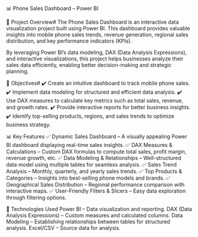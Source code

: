 📊 Phone Sales Dashboard – Power BI


📌 Project Overview#
The Phone Sales Dashboard is an interactive data visualization project built using Power BI. This dashboard provides valuable insights into mobile phone sales trends, revenue generation, regional sales distribution, and key performance indicators (KPIs).

By leveraging Power BI’s data modeling, DAX (Data Analysis Expressions), and interactive visualizations, this project helps businesses analyze their sales data efficiently, enabling better decision-making and strategic planning.

🎯 Objectives#
✔️ Create an intuitive dashboard to track mobile phone sales.
✔️ Implement data modeling for structured and efficient data analysis.
✔️ Use DAX measures to calculate key metrics such as total sales, revenue, and growth rates.
✔️ Provide interactive reports for better business insights.
✔️ Identify top-selling products, regions, and sales trends to optimize business strategy.


📊 Key Features
✅ Dynamic Sales Dashboard – A visually appealing Power BI dashboard displaying real-time sales insights.
✅ DAX Measures & Calculations – Custom DAX formulas to compute total sales, profit margin, revenue growth, etc.
✅ Data Modeling & Relationships – Well-structured data model using multiple tables for seamless analysis.
✅ Sales Trend Analysis – Monthly, quarterly, and yearly sales trends.
✅ Top Products & Categories – Insights into best-selling phone models and brands.
✅ Geographical Sales Distribution – Regional performance comparison with interactive maps.
✅ User-Friendly Filters & Slicers – Easy data exploration through filtering options.

🔧 Technologies Used
Power BI – Data visualization and reporting.
DAX (Data Analysis Expressions) – Custom measures and calculated columns.
Data Modeling – Establishing relationships between tables for structured analysis.
Excel/CSV – Source data for analysis.
